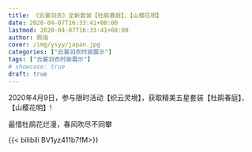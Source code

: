 ```yaml
---
title: 《云裳羽衣》全新套装【杜鹃春庭】、【山樱花明】
date: 2020-04-07T16:33:41+08:00
lastmod: 2020-04-07T16:33:41+08:00
author: 佩瑶
cover: /img/ysyy/japan.jpg
categories: ["云裳羽衣时装展示"]
tags: ["云裳羽衣时装展示"]
# showcase: true
draft: true
---
```

2020年4月9日，参与限时活动【织云灵境】，获取精美五星套装【杜鹃春庭】、【山樱花明】!

<!--more-->
最惜杜鹃花烂漫，春风吹尽不同攀

{{< bilibili BV1yz411b7fM>}}